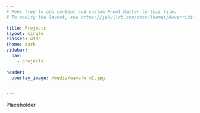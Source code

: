 ```yaml
---
# Feel free to add content and custom Front Matter to this file.
# To modify the layout, see https://jekyllrb.com/docs/themes/#overriding-theme-defaults

title: Projects
layout: single
classes: wide
theme: dark
sidebar:
  nav:
    - projects
	
header:
  overlay_image: /media/waveform1.jpg


---
```

Placeholder
